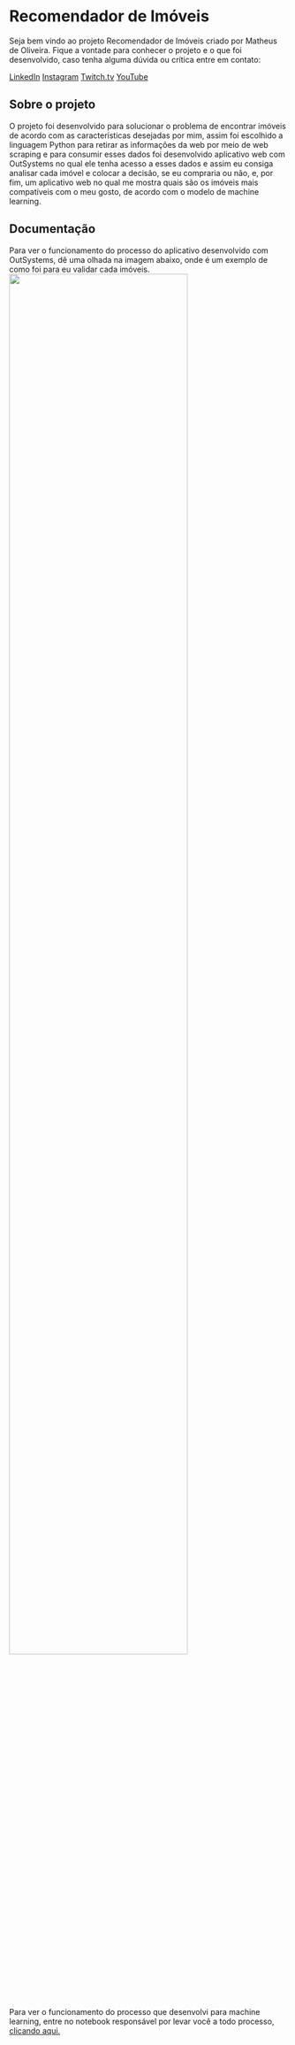 # Recomendador de Imóveis

Seja bem vindo ao projeto Recomendador de Imóveis criado por Matheus de Oliveira. Fique a vontade para conhecer o projeto e o que foi desenvolvido, caso tenha alguma dúvida ou crítica entre em contato:

[LinkedIn](https://www.linkedin.com/in/matheus-de-oliveira-alves/)
[Instagram](https://www.instagram.com/mathdeoliveira/)
[Twitch.tv](https://www.twitch.tv/mathdeoliveira)
[YouTube](https://www.youtube.com/channel/UCxkZnfKciPSVxdtMjLqSnNg)

## Sobre o projeto

O projeto foi desenvolvido para solucionar o problema de encontrar imóveis de acordo com as características desejadas por mim, assim foi escolhido a linguagem Python para retirar as informações da web por meio de web scraping e para consumir esses dados foi desenvolvido aplicativo web com OutSystems no qual ele tenha acesso a esses dados e assim eu consiga analisar cada imóvel e colocar a decisão, se eu compraria ou não, e, por fim, um aplicativo web no qual me mostra quais são os imóveis mais compatíveis com o meu gosto, de acordo com o modelo de machine learning. 

## Documentação

Para ver o funcionamento do processo do aplicativo desenvolvido com OutSystems, dê uma olhada na imagem abaixo, onde é um exemplo de como foi para eu validar cada imóveis.
<img src="https://i.imgur.com/LvdmRkV.gif" width="80%"></p>

Para ver o funcionamento do processo que desenvolvi para machine learning, entre no notebook responsável por levar você a todo processo, [clicando aqui.](https://github.com/mathdeoliveira/house-recommendation/blob/master/analysis/entire_process.ipynb)
